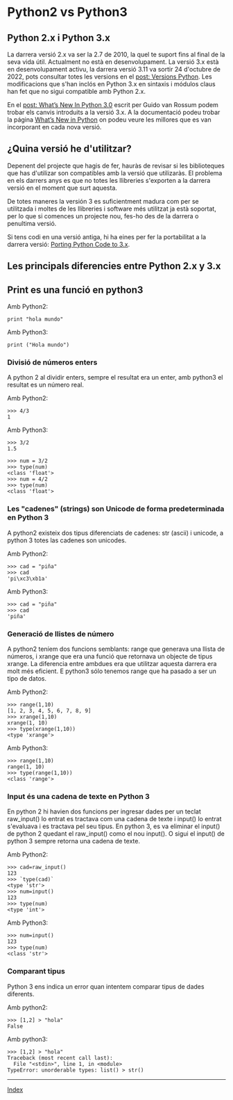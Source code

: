 # Python2 vs Python3

## Python 2.x i Python 3.x

La darrera versió 2.x va ser la 2.7 de 2010, la quel te suport fins al final de la seva vida útil. Actualment no està en desenvolupament.
La versió 3.x està en desenvolupament activu, la darrera versió 3.11 va sortir  24 d'octubre de 2022, pots consultar totes les versions en el [post: Versions Python](https://www.python.org/doc/versions/). Les modificacions que s'han inclós en Python 3.x en sintaxis i módulos claus han fet que no sigui compatible amb Python 2.x.

En el [post: What’s New In Python 3.0](https://docs.python.org/3.0/whatsnew/3.0.html) escrit per Guido van Rossum podem trobar els canvis introduits a la versió 3.x. A la documentació podeu trobar la página [What’s New in Python](https://docs.python.org/3/whatsnew/index.html) on podeu veure les millores que es van incorporant en cada nova versió.

## ¿Quina versió he d'utilitzar? 

Depenent del projecte que hagis de fer, hauràs de revisar si les biblioteques que has d'utilizar son compatibles amb la versió que utilizaràs. El problema en els darrers anys es que no totes les llibreries s'exporten a la darrera versió en el moment que surt aquesta.

De totes maneres la versión 3 es suficientment madura com per se utilitzada i moltes de les llibreries i software més utilitzat ja està soportat, per lo que si comences un projecte nou, fes-ho des de la darrera o penultima versió.

Si tens codi en una versió antiga, hi ha eines per fer la portabilitat a la darrera versió: [Porting Python Code to 3.x](https://wiki.python.org/moin/PortingPythonToPy3k).

## Les principals diferencies entre Python 2.x y 3.x

## Print es una funció en python3

Amb Python2:

	print "hola mundo"

Amb Python3:

	print ("Hola mundo")

### Divisió de números enters

A python 2 al dividir enters, sempre el resultat era un enter, amb python3 el resultat es un número real.

Amb Python2:

	>>> 4/3
	1

Amb Python3:

	>>> 3/2
	1.5

	>>> num = 3/2
	>>> type(num)
	<class 'float'>
	>>> num = 4/2
	>>> type(num)
	<class 'float'>

### Les "cadenes" (strings) son Unicode de forma predeterminada en Python 3

A python2 existeix dos tipus diferenciats de cadenes: str (ascii) i unicode, a python 3 totes las cadenes son unicodes.

Amb Python2:

	>>> cad = "piña"
	>>> cad
	'pi\xc3\xb1a'


Amb Python3: 

	>>> cad = "piña"
	>>> cad
	'piña'

### Generació de llistes de número

A python2 teníem dos funcions semblants: range que generava una llista de números, i xrange que era una funció que retornava un objecte de tipus xrange. La diferencia entre ambdues era que utilitzar aquesta darrera era molt més eficient. E python3 sólo tenemos range que ha pasado a ser un tipo de datos.

Amb Python2:

	>>> range(1,10)
	[1, 2, 3, 4, 5, 6, 7, 8, 9]
	>>> xrange(1,10)
	xrange(1, 10)
	>>> type(xrange(1,10))
	<type 'xrange'>

Amb Python3:

	>>> range(1,10)
	range(1, 10)
	>>> type(range(1,10))
	<class 'range'>

### Input és una cadena de texte en Python 3

En python 2 hi havien dos funcions per ingresar dades per un teclat raw_input() lo entrat es tractava com una cadena de texte i input() lo entrat s'evaluava i es tractava pel seu tipus. En python 3, es va eliminar  el input() de python 2 quedant el raw_input() como el nou input(). O sigui el input() de python 3 sempre retorna una cadena de texte.

Amb Python2:

	>>> cad=raw_input()
	123
	>>> `type(cad)`
	<type 'str'>
	>>> num=input()
	123
	>>> type(num)
	<type 'int'>

Amb Python3:

	>>> num=input()
	123
	>>> type(num)
	<class 'str'>

### Comparant tipus

Python 3 ens indica un error quan intentem comparar tipus de dades diferents.

Amb python2:

	>>> [1,2] > "hola"
	False

Amb python3:

	>>> [1,2] > "hola"
	Traceback (most recent call last):
	  File "<stdin>", line 1, in <module>
	TypeError: unorderable types: list() > str()


***
[Index](../../../README.md)